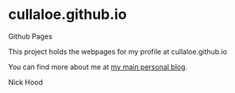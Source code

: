 # cullaloe.github.io
Github Pages

This project holds the webpages for my profile at cullaloe.github.io

You can find more about me at [my main personal blog](http://cullaloe.com).


Nick Hood
